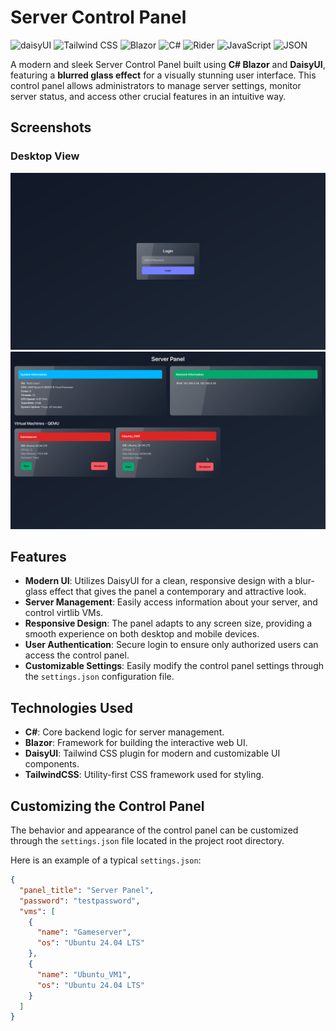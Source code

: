 # Server Control Panel


![daisyUI](https://img.shields.io/badge/daisyUI-1ad1a5?style=for-the-badge&logo=daisyui&logoColor=white)
![Tailwind CSS](https://img.shields.io/badge/Tailwind_CSS-38B2AC?style=for-the-badge&logo=tailwind-css&logoColor=white)
![Blazor](https://img.shields.io/badge/Blazor-512BD4?style=for-the-badge&logo=blazor&logoColor=white)
![C#](https://img.shields.io/badge/C%23-239120?style=for-the-badge&logo=csharp&logoColor=white)
![Rider](https://img.shields.io/badge/Rider-000000?style=for-the-badge&logo=Rider&logoColor=white)
![JavaScript](https://img.shields.io/badge/JavaScript-323330?style=for-the-badge&logo=javascript&logoColor=F7DF1E)
![JSON](https://img.shields.io/badge/json-5E5C5C?style=for-the-badge&logo=json&logoColor=white)


A modern and sleek Server Control Panel built using **C# Blazor** and **DaisyUI**, featuring a **blurred glass effect** for a visually stunning user interface. This control panel allows administrators to manage server settings, monitor server status, and access other crucial features in an intuitive way.

## Screenshots

### Desktop View
![Desktop Screenshot 1](Images/screenshot_desktop1.png)
![Desktop Screenshot 2](Images/screenshot_desktop2.png)

## Features

- **Modern UI**: Utilizes DaisyUI for a clean, responsive design with a blur-glass effect that gives the panel a contemporary and attractive look.
- **Server Management**: Easily access information about your server, and control virtlib VMs.
- **Responsive Design**: The panel adapts to any screen size, providing a smooth experience on both desktop and mobile devices.
- **User Authentication**: Secure login to ensure only authorized users can access the control panel.
- **Customizable Settings**: Easily modify the control panel settings through the `settings.json` configuration file.

## Technologies Used

- **C#**: Core backend logic for server management.
- **Blazor**: Framework for building the interactive web UI.
- **DaisyUI**: Tailwind CSS plugin for modern and customizable UI components.
- **TailwindCSS**: Utility-first CSS framework used for styling.

## Customizing the Control Panel

The behavior and appearance of the control panel can be customized through the `settings.json` file located in the project root directory.

Here is an example of a typical `settings.json`:

```json
{
  "panel_title": "Server Panel",
  "password": "testpassword",
  "vms": [
    {
      "name": "Gameserver",
      "os": "Ubuntu 24.04 LTS"
    },
    {
      "name": "Ubuntu_VM1",
      "os": "Ubuntu 24.04 LTS"
    }
  ]
}
